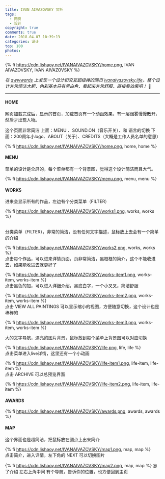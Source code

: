 ```yaml
---
title: IVAN AIVAZOVSKY 赏析
tags:
  - 网页
  - 设计
copyright: true
comments: true
date: 2018-04-07 10:39:13
categories: 设计
top: 100
photos:
---
```


{% fi https://cdn.lishaoy.net/IVANAIVAZOVSKY/home.png, IVAN AIVAZOVSKY, IVAN AIVAZOVSKY %}

*在 [awwwards][1] 上发现一个设计和交互超级棒的网页  [ivanaivazovsky.life][2]，整个设计非常简洁大胆，色彩基本只有黑白色，看起来非常舒服，直接看效果吧！* 🍷 

---

<!-- more -->

#### HOME
网页加载完成后，显示的首页，加载首页有一个动画效果，有一层烟雾慢慢散开，然后才出现人物。

这个页面非常简洁
上面：MENU 、SOUND.ON（音乐开关）、和 语言的切换
下面：200周年小logo、ABOUT（关于）、CREDITS（大概是工作人员名单的意思）

{% fi https://cdn.lishaoy.net/IVANAIVAZOVSKY/home.png, home, home %}

#### MENU
菜单的设计是全屏的，每个菜单都有一个背景图，觉得这个设计简洁而且大气。

{% fi https://cdn.lishaoy.net/IVANAIVAZOVSKY/menu.png, menu, menu %}

#### WORKS
进来会显示所有的作品，左边有个分类菜单（FILTER）

{% fi https://cdn.lishaoy.net/IVANAIVAZOVSKY/works1.png, works, works %}

<br />
分类菜单（FILTER），非常的简洁，没有任何文字描述，鼠标放上去会有一个简单的介绍

{% fi https://cdn.lishaoy.net/IVANAIVAZOVSKY/works2.png, works, works %}
<br />
点击每个作品，可以进来详情页面，页非常简洁，黑框框的简介，这个不能收进去，如果能收进去就更好了

{% fi https://cdn.lishaoy.net/IVANAIVAZOVSKY/works-item1.png, works-item, works-item %}
<br />
点击黑色的加，可以进入详细介绍，黑底白字，一个小叉叉，简洁舒服

{% fi https://cdn.lishaoy.net/IVANAIVAZOVSKY/works-item2.png, works-item, works-item %}
<br />
点击 VIEW ALL PAINTINGS 可以显示缩小的视图，方便随意切换，这个设计也是棒棒的

{% fi https://cdn.lishaoy.net/IVANAIVAZOVSKY/works-item3.png, works-item, works-item %}

大的文字导航，漂亮的图片背景，鼠标放到每个菜单上背景图可以对应切换

{% fi https://cdn.lishaoy.net/IVANAIVAZOVSKY/life.png, life, life %}
<br />
点击菜单进入live详情，这里还有一个小动画

{% fi https://cdn.lishaoy.net/IVANAIVAZOVSKY/life-item1.png, life-item, life-item %}
<br />
点击 ARCHIVE 可以总预览界面

{% fi https://cdn.lishaoy.net/IVANAIVAZOVSKY/life-item2.png, life-item, life-item %}

#### AWARDS

{% fi https://cdn.lishaoy.net/IVANAIVAZOVSKY/awards.png, awards, awards %}
#### MAP
这个界面也是超简洁，把鼠标放在圆点上出来简介

{% fi https://cdn.lishaoy.net/IVANAIVAZOVSKY/map1.png, map, map %}
<br />
点击简介，进入详情，左下角的 NEXT 可以切换图片

{% fi https://cdn.lishaoy.net/IVANAIVAZOVSKY/map2.png, map, map %}
忘了介绍 左右上角中间 有个导航，告诉你的位置，也方便回到主页


  [1]: https://www.awwwards.com
  [2]: http://ivanaivazovsky.life